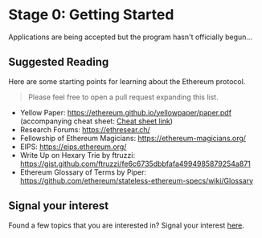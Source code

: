 # Stage 0: Getting Started

Applications are being accepted but the program hasn't officially begun...


## Suggested Reading

Here are some starting points for learning about the Ethereum protocol.

> Please feel free to open a pull request expanding this list.

- Yellow Paper: https://ethereum.github.io/yellowpaper/paper.pdf  (accompanying cheat sheet: [Cheat sheet link](https://github.com/benjaminion/YellowPaper_CheatSheet/blob/master/YPCheatSheet.pdf))
- Research Forums: https://ethresear.ch/
- Fellowship of Ethereum Magicians: https://ethereum-magicians.org/
- EIPS: https://eips.ethereum.org/
- Write Up on Hexary Trie by ftruzzi: https://gist.github.com/ftruzzi/fe6c6735dbbfafa4994985879254a871
- Ethereum Glossary of Terms by Piper: https://github.com/ethereum/stateless-ethereum-specs/wiki/Glossary

## Signal your interest

Found a few topics that you are interested in? Signal your interest [here](https://docs.google.com/spreadsheets/d/1xQQ37juWCKrv6F1YDnHX0p4R2HCXlplY3WznZ0m-4fQ/edit?usp=sharing). 